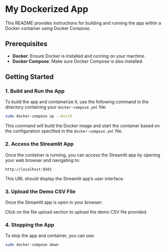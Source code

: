 # My Dockerized App

This README provides instructions for building and running the app within a Docker container using Docker Compose.

## Prerequisites

- **Docker**: Ensure Docker is installed and running on your machine.
- **Docker Compose**: Make sure Docker Compose is also installed.

## Getting Started

### 1. Build and Run the App

To build the app and containerize it, use the following command in the directory containing your `docker-compose.yml` file:

```bash
sudo docker-compose up --build
```

This command will build the Docker image and start the container based on the configuration specified in the `docker-compose.yml` file.

### 2. Access the Streamlit App

Once the container is running, you can access the Streamlit app by opening your web browser and navigating to:

```
http://localhost:8501
```

This URL should display the Streamlit app’s user interface.

### 3. Upload the Demo CSV File

Once the Streamlit app is open in your browser:

Click on the file upload section to upload the demo CSV file provided.

### 4. Stopping the App

To stop the app and container, you can use:

```bash
sudo docker-compose down
```
